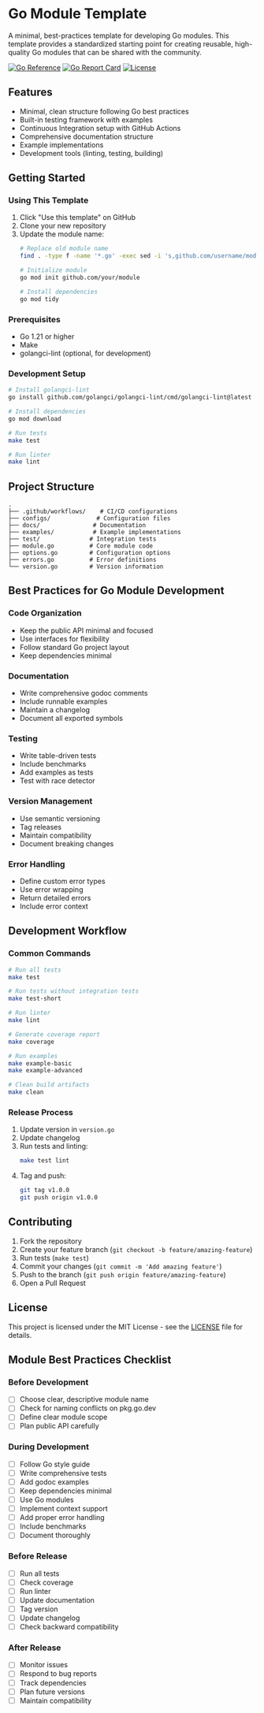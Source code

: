 # Go Module Template

A minimal, best-practices template for developing Go modules. This template provides a standardized starting point for creating reusable, high-quality Go modules that can be shared with the community.

[![Go Reference](https://pkg.go.dev/badge/github.com/username/modulename.svg)](https://pkg.go.dev/github.com/username/modulename)
[![Go Report Card](https://goreportcard.com/badge/github.com/username/modulename)](https://goreportcard.com/report/github.com/username/modulename)
[![License](https://img.shields.io/badge/License-MIT-blue.svg)](https://opensource.org/licenses/MIT)

## Features

- Minimal, clean structure following Go best practices
- Built-in testing framework with examples
- Continuous Integration setup with GitHub Actions
- Comprehensive documentation structure
- Example implementations
- Development tools (linting, testing, building)

## Getting Started

### Using This Template

1. Click "Use this template" on GitHub
2. Clone your new repository
3. Update the module name:
   ```bash
   # Replace old module name
   find . -type f -name '*.go' -exec sed -i 's,github.com/username/modulename,github.com/your/module,g' {} +
   
   # Initialize module
   go mod init github.com/your/module
   
   # Install dependencies
   go mod tidy
   ```

### Prerequisites

- Go 1.21 or higher
- Make
- golangci-lint (optional, for development)

### Development Setup

```bash
# Install golangci-lint
go install github.com/golangci/golangci-lint/cmd/golangci-lint@latest

# Install dependencies
go mod download

# Run tests
make test

# Run linter
make lint
```

## Project Structure

```
.
├── .github/workflows/    # CI/CD configurations
├── configs/             # Configuration files
├── docs/               # Documentation
├── examples/           # Example implementations
├── test/              # Integration tests
├── module.go          # Core module code
├── options.go         # Configuration options
├── errors.go          # Error definitions
└── version.go         # Version information
```

## Best Practices for Go Module Development

### Code Organization
- Keep the public API minimal and focused
- Use interfaces for flexibility
- Follow standard Go project layout
- Keep dependencies minimal

### Documentation
- Write comprehensive godoc comments
- Include runnable examples
- Maintain a changelog
- Document all exported symbols

### Testing
- Write table-driven tests
- Include benchmarks
- Add examples as tests
- Test with race detector

### Version Management
- Use semantic versioning
- Tag releases
- Maintain compatibility
- Document breaking changes

### Error Handling
- Define custom error types
- Use error wrapping
- Return detailed errors
- Include error context

## Development Workflow

### Common Commands

```bash
# Run all tests
make test

# Run tests without integration tests
make test-short

# Run linter
make lint

# Generate coverage report
make coverage

# Run examples
make example-basic
make example-advanced

# Clean build artifacts
make clean
```

### Release Process

1. Update version in `version.go`
2. Update changelog
3. Run tests and linting:
   ```bash
   make test lint
   ```
4. Tag and push:
   ```bash
   git tag v1.0.0
   git push origin v1.0.0
   ```

## Contributing

1. Fork the repository
2. Create your feature branch (`git checkout -b feature/amazing-feature`)
3. Run tests (`make test`)
4. Commit your changes (`git commit -m 'Add amazing feature'`)
5. Push to the branch (`git push origin feature/amazing-feature`)
6. Open a Pull Request

## License

This project is licensed under the MIT License - see the [LICENSE](LICENSE) file for details.

## Module Best Practices Checklist

### Before Development
- [ ] Choose clear, descriptive module name
- [ ] Check for naming conflicts on pkg.go.dev
- [ ] Define clear module scope
- [ ] Plan public API carefully

### During Development
- [ ] Follow Go style guide
- [ ] Write comprehensive tests
- [ ] Add godoc examples
- [ ] Keep dependencies minimal
- [ ] Use Go modules
- [ ] Implement context support
- [ ] Add proper error handling
- [ ] Include benchmarks
- [ ] Document thoroughly

### Before Release
- [ ] Run all tests
- [ ] Check coverage
- [ ] Run linter
- [ ] Update documentation
- [ ] Tag version
- [ ] Update changelog
- [ ] Check backward compatibility

### After Release
- [ ] Monitor issues
- [ ] Respond to bug reports
- [ ] Track dependencies
- [ ] Plan future versions
- [ ] Maintain compatibility
